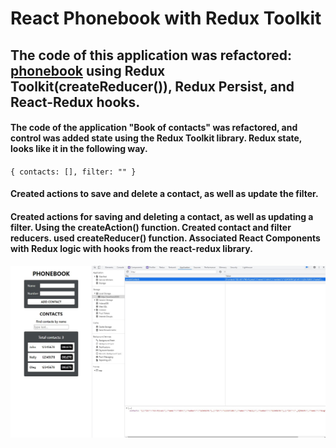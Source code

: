 # React Phonebook with Redux Toolkit

## The code of this application was refactored: [phonebook](https://github.com/GnatykOleg/react-phonebook-start-with-hooks) using Redux Toolkit(createReducer()), Redux Persist, and React-Redux hooks.

#### The code of the application "Book of contacts" was refactored, and control was added state using the Redux Toolkit library. Redux state, looks like it in the following way.

`{ contacts: [], filter: "" } `

#### Created actions to save and delete a contact, as well as update the filter.

#### Created actions for saving and deleting a contact, as well as updating a filter. Using the createAction() function. Created contact and filter reducers. used createReducer() function. Associated React Components with Redux logic with hooks from the react-redux library.

![phonebook](./public/phonebook.jpg)
